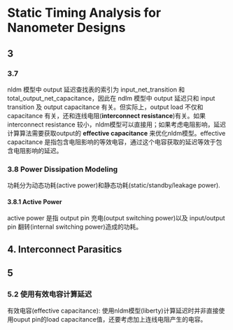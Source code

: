 
# Static Timing Analysis for Nanometer Designs

## 3

### 3.7

nldm 模型中 output 延迟查找表的索引为 input_net_transition 和 total_output_net_capacitance，因此在 ndlm 模型中 output 延迟只和 input transition 及 output capacitance 有关。但实际上，output load 不仅和 capacitance 有关，还和连线电阻(**interconnect resistance**)有关。如果 interconnect resistance 较小，nldm模型可以直接用；如果考虑电阻影响，延迟计算算法需要获取output的 **effective capacitance** 来优化nldm模型。effective capacitance 是指包含电阻影响的等效电容，通过这个电容获取的延迟等效于包含电阻影响的延迟。

### 3.8 Power Dissipation Modeling

功耗分为动态功耗(active power)和静态功耗(static/standby/leakage power).

#### 3.8.1 Active Power

active power 是指 output pin 充电(output switching power)以及 input/output pin 翻转(internal switching power)造成的功耗。

## 4. Interconnect Parasitics

## 5

### 5.2 使用有效电容计算延迟

有效电容(effective capacitance): 使用nldm模型(liberty)计算延迟时并非直接使用ouput pin的load capacitance值，还要考虑加上连线电阻产生的电容。
